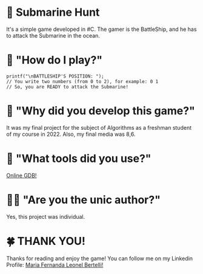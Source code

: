 <h1> 🚢 Submarine Hunt </h1>
It's a simple game developed in #C. The gamer is the BattleShip, and he has to attack the Submarine in the ocean.

# 👾 "How do I play?"
``` #C
printf("\nBATTLESHIP'S POSITION: ");
// You write two numbers (from 0 to 2), for example: 0 1
// So, you are READY to attack the Submarine!
```
# 🤔 "Why did you develop this game?"
It was my final project for the subject of Algorithms as a freshman student of my course in 2022. Also, my final media was 8,6.

# 🔧 "What tools did you use?"
<a href="https://www.onlinegdb.com/" > Online GDB!</a>

# 👩‍💻 "Are you the unic author?"
Yes, this project was individual.

# 🍀 THANK YOU!
<p> 
  Thanks for reading and enjoy the game! You can follow me on my Linkedin Profile:
  <a href = "https://www.linkedin.com/in/maria-fernanda-leonel-bertelli-252480257"> Maria Fernanda Leonel Bertelli! </a>
</p>
